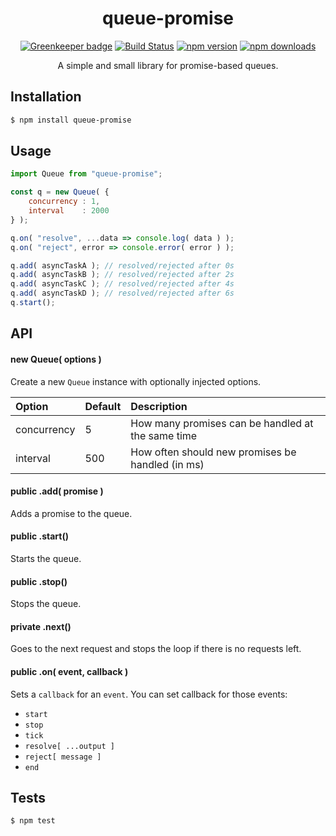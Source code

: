 <div align="center">
  <h1>queue-promise</h1>

[![Greenkeeper badge](https://badges.greenkeeper.io/Bartozzz/queue-promise.svg)](https://greenkeeper.io/)
[![Build Status](https://img.shields.io/travis/Bartozzz/queue-promise.svg)](https://travis-ci.org/Bartozzz/queue-promise/)
[![npm version](https://img.shields.io/npm/v/queue-promise.svg)](https://www.npmjs.com/package/queue-promise)
[![npm downloads](https://img.shields.io/npm/dt/queue-promise.svg)](https://www.npmjs.com/package/queue-promise)
  <br>

A simple and small library for promise-based queues.
</div>

## Installation

```bash
$ npm install queue-promise
```

## Usage

```javascript
import Queue from "queue-promise";

const q = new Queue( {
    concurrency : 1,
    interval    : 2000
} );

q.on( "resolve", ...data => console.log( data ) );
q.on( "reject", error => console.error( error ) );

q.add( asyncTaskA ); // resolved/rejected after 0s
q.add( asyncTaskB ); // resolved/rejected after 2s
q.add( asyncTaskC ); // resolved/rejected after 4s
q.add( asyncTaskD ); // resolved/rejected after 6s
q.start();
```

## API

#### new Queue( options )

Create a new `Queue` instance with optionally injected options.

| Option      | Default | Description                                       |
|:------------|:--------|:--------------------------------------------------|
| concurrency | 5       | How many promises can be handled at the same time |
| interval    | 500     | How often should new promises be handled (in ms)  |

#### **public** .add( promise )

Adds a promise to the queue.

#### **public** .start()

Starts the queue.

#### **public** .stop()

Stops the queue.

#### **private** .next()

Goes to the next request and stops the loop if there is no requests left.

#### **public** .on( event, callback )

Sets a `callback` for an `event`. You can set callback for those events:
- `start`
- `stop`
- `tick`
- `resolve[ ...output ]`
- `reject[ message ]`
- `end`

## Tests

```bash
$ npm test
```
